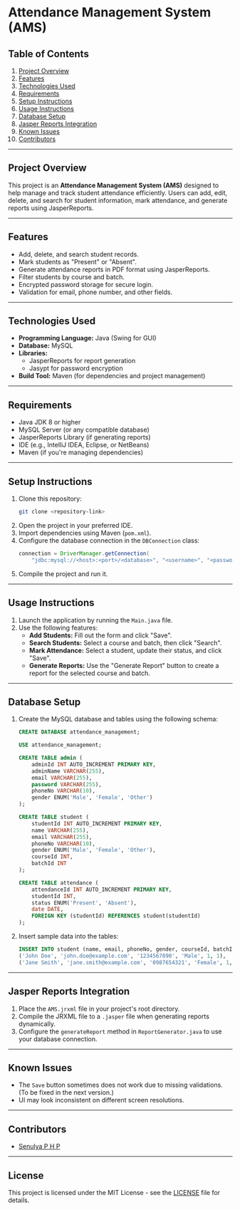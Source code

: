 # Attendance Management System (AMS)

## Table of Contents
1. [Project Overview](#project-overview)
2. [Features](#features)
3. [Technologies Used](#technologies-used)
4. [Requirements](#requirements)
5. [Setup Instructions](#setup-instructions)
6. [Usage Instructions](#usage-instructions)
7. [Database Setup](#database-setup)
8. [Jasper Reports Integration](#jasper-reports-integration)
9. [Known Issues](#known-issues)
10. [Contributors](#contributors)

---

## Project Overview
This project is an **Attendance Management System (AMS)** designed to help manage and track student attendance efficiently. Users can add, edit, delete, and search for student information, mark attendance, and generate reports using JasperReports.

---

## Features
- Add, delete, and search student records.
- Mark students as "Present" or "Absent".
- Generate attendance reports in PDF format using JasperReports.
- Filter students by course and batch.
- Encrypted password storage for secure login.
- Validation for email, phone number, and other fields.

---

## Technologies Used
- **Programming Language:** Java (Swing for GUI)
- **Database:** MySQL
- **Libraries:**
  - JasperReports for report generation
  - Jasypt for password encryption
- **Build Tool:** Maven (for dependencies and project management)

---

## Requirements
- Java JDK 8 or higher
- MySQL Server (or any compatible database)
- JasperReports Library (if generating reports)
- IDE (e.g., IntelliJ IDEA, Eclipse, or NetBeans)
- Maven (if you're managing dependencies)

---

## Setup Instructions
1. Clone this repository:
   ```bash
   git clone <repository-link>
   ```
2. Open the project in your preferred IDE.
3. Import dependencies using Maven (`pom.xml`).
4. Configure the database connection in the `DBConnection` class:
   ```java
   connection = DriverManager.getConnection(
       "jdbc:mysql://<host>:<port>/<database>", "<username>", "<password>");
   ```
5. Compile the project and run it.

---

## Usage Instructions
1. Launch the application by running the `Main.java` file.
2. Use the following features:
   - **Add Students:** Fill out the form and click "Save".
   - **Search Students:** Select a course and batch, then click "Search".
   - **Mark Attendance:** Select a student, update their status, and click "Save".
   - **Generate Reports:** Use the "Generate Report" button to create a report for the selected course and batch.

---

## Database Setup
1. Create the MySQL database and tables using the following schema:
   ```sql
   CREATE DATABASE attendance_management;

   USE attendance_management;

   CREATE TABLE admin (
       adminId INT AUTO_INCREMENT PRIMARY KEY,
       adminName VARCHAR(255),
       email VARCHAR(255),
       password VARCHAR(255),
       phoneNo VARCHAR(10),
       gender ENUM('Male', 'Female', 'Other')
   );

   CREATE TABLE student (
       studentId INT AUTO_INCREMENT PRIMARY KEY,
       name VARCHAR(255),
       email VARCHAR(255),
       phoneNo VARCHAR(10),
       gender ENUM('Male', 'Female', 'Other'),
       courseId INT,
       batchId INT
   );

   CREATE TABLE attendance (
       attendanceId INT AUTO_INCREMENT PRIMARY KEY,
       studentId INT,
       status ENUM('Present', 'Absent'),
       date DATE,
       FOREIGN KEY (studentId) REFERENCES student(studentId)
   );
   ```
2. Insert sample data into the tables:
   ```sql
   INSERT INTO student (name, email, phoneNo, gender, courseId, batchId) VALUES
   ('John Doe', 'john.doe@example.com', '1234567890', 'Male', 1, 1),
   ('Jane Smith', 'jane.smith@example.com', '0987654321', 'Female', 1, 1);
   ```

---

## Jasper Reports Integration
1. Place the `AMS.jrxml` file in your project's root directory.
2. Compile the JRXML file to a `.jasper` file when generating reports dynamically.
3. Configure the `generateReport` method in `ReportGenerator.java` to use your database connection.

---

## Known Issues
- The `Save` button sometimes does not work due to missing validations. (To be fixed in the next version.)
- UI may look inconsistent on different screen resolutions.

---

## Contributors
- [Senulya P H P](https://github.com/starlightaris)

---

## License
This project is licensed under the MIT License - see the [LICENSE](LICENSE) file for details.

